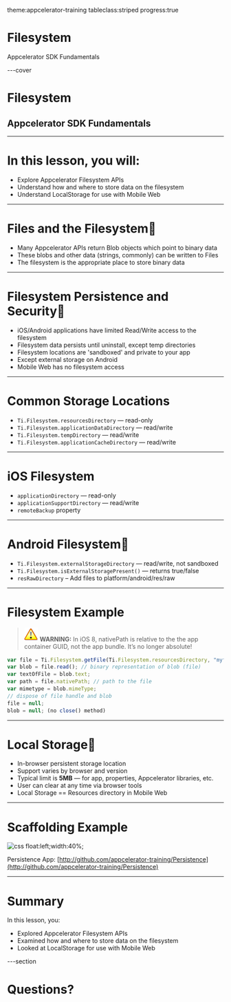 theme:appcelerator-training
tableclass:striped
progress:true

# Filesystem

Appcelerator SDK Fundamentals

---cover

# Filesystem

## Appcelerator SDK Fundamentals

--- 

# In this lesson, you will:

- Explore Appcelerator Filesystem APIs
- Understand how and where to store data on the filesystem
- Understand LocalStorage for use with Mobile Web

--- 

# Files and the Filesystem
- Many Appcelerator APIs return Blob objects which point to binary data
- These blobs and other data (strings, commonly) can be written to Files
- The filesystem is the appropriate place to store binary data

--- 

# Filesystem Persistence and Security
- iOS/Android applications have limited Read/Write access to the filesystem
- Filesystem data persists until uninstall, except temp directories
- Filesystem locations are 'sandboxed' and private to your app
- Except external storage on Android
- Mobile Web has no filesystem access

--- 

# Common Storage Locations

- ```Ti.Filesystem.resourcesDirectory``` — read-only
- ```Ti.Filesystem.applicationDataDirectory``` — read/write
- ```Ti.Filesystem.tempDirectory``` — read/write
- ```Ti.Filesystem.applicationCacheDirectory``` — read/write

--- 

# iOS Filesystem

- ```applicationDirectory``` — read-only
- ```applicationSupportDirectory``` — read/write
- ```remoteBackup``` property

--- 

# Android Filesystem
- ```Ti.Filesystem.externalStorageDirectory``` — read/write, not sandboxed
- ```Ti.Filesystem.isExternalStoragePresent()``` — returns true/false
- ```resRawDirectory``` – Add files to platform/android/res/raw

--- 

# Filesystem Example

>![image001.png](../assets/tips/important.png) **WARNING:** In iOS 8, nativePath is relative to the the app container GUID, not the app bundle. It’s no longer absolute! 

```javascript
var file = Ti.Filesystem.getFile(Ti.Filesystem.resourcesDirectory, "myfile.txt"); 
var blob = file.read(); // binary representation of blob (file) 
var textOfFile = blob.text; 
var path = file.nativePath; // path to the file 
var mimetype = blob.mimeType; 
// dispose of file handle and blob 
file = null; 
blob = null; (no close() method) 
```

--- 

# Local Storage
- In-browser persistent storage location
- Support varies by browser and version
- Typical limit is **5MB** — for app, properties, Appcelerator libraries, etc.
- User can clear at any time via browser tools
- Local Storage == Resources directory in Mobile Web

--- 

# Scaffolding Example

![css float:left;width:40%;](assets/image5.png)

Persistence App: [http://github.com/appcelerator-training/Persistence](http://github.com/appcelerator-training/Persistence)

--- 

# Summary

In this lesson, you:

- Explored Appcelerator Filesystem APIs
- Examined how and where to store data on the filesystem
- Looked at LocalStorage for use with Mobile Web

---section

# Questions?